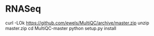 # RNASeq
curl -LOk https://github.com/ewels/MultiQC/archive/master.zip
unzip master.zip
cd MultiQC-master
python setup.py install
